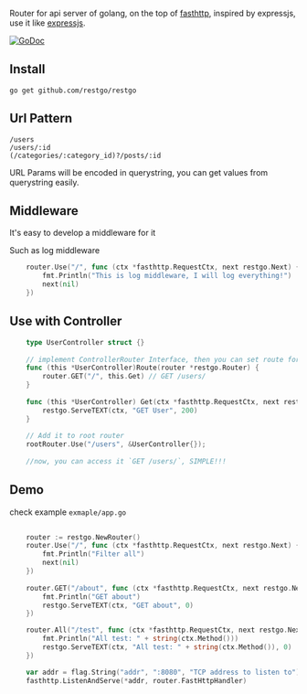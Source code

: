 
Router for api server of golang, on the top of [fasthttp](https://github.com/valyala/fasthttp), inspired by expressjs, use it like [expressjs](http://expressjs.com/en/guide/routing.html).

[![GoDoc](https://godoc.org/github.com/restgo/restgo?status.svg)](https://godoc.org/github.com/restgo/restgo)

## Install

```shell
go get github.com/restgo/restgo
```


## Url Pattern

```
/users
/users/:id
(/categories/:category_id)?/posts/:id
```

URL Params will be encoded in querystring, you can get values from querystring easily.  

## Middleware

It's easy to develop a middleware for it

Such as log middleware
```go 
    router.Use("/", func (ctx *fasthttp.RequestCtx, next restgo.Next) {
        fmt.Println("This is log middleware, I will log everything!")
        next(nil)
    })

```



## Use with Controller

```go
    type UserController struct {}
    
    // implement ControllerRouter Interface, then you can set route for this controller
    func (this *UserController)Route(router *restgo.Router) {
        router.GET("/", this.Get) // GET /users/
    }
    
    func (this *UserController) Get(ctx *fasthttp.RequestCtx, next restgo.Next) {
        restgo.ServeTEXT(ctx, "GET User", 200)
    }
    
    // Add it to root router
    rootRouter.Use("/users", &UserController{});
    
    //now, you can access it `GET /users/`, SIMPLE!!! 
```

## Demo

check example `exmaple/app.go`

```go
	
    router := restgo.NewRouter()
    router.Use("/", func (ctx *fasthttp.RequestCtx, next restgo.Next) {
        fmt.Println("Filter all")
        next(nil)
    })
    
    router.GET("/about", func (ctx *fasthttp.RequestCtx, next restgo.Next) {
        fmt.Println("GET about")
        restgo.ServeTEXT(ctx, "GET about", 0)
    })

    router.All("/test", func (ctx *fasthttp.RequestCtx, next restgo.Next) {
        fmt.Println("All test: " + string(ctx.Method()))
        restgo.ServeTEXT(ctx, "All test: " + string(ctx.Method()), 0)
    })

    var addr = flag.String("addr", ":8080", "TCP address to listen to")
    fasthttp.ListenAndServe(*addr, router.FastHttpHandler)
```

